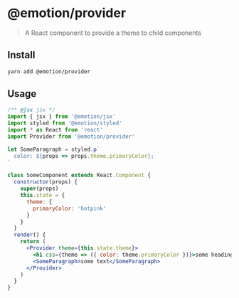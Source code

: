 # @emotion/provider

> A React component to provide a theme to child components

## Install

```bash
yarn add @emotion/provider
```

## Usage

```jsx
/** @jsx jsx */
import { jsx } from '@emotion/jsx'
import styled from '@emotion/styled'
import * as React from 'react'
import Provider from '@emotion/provider'

let SomeParagraph = styled.p`
  color: ${props => props.theme.primaryColor};
`

class SomeComponent extends React.Component {
  constructor(props) {
    super(props)
    this.state = {
      theme: {
        primaryColor: 'hotpink'
      }
    }
  }
  render() {
    return (
      <Provider theme={this.state.theme}>
        <h1 css={theme => ({ color: theme.primaryColor })}>some heading</h1>
        <SomeParagraph>some text</SomeParagraph>
      </Provider>
    )
  }
}
```
